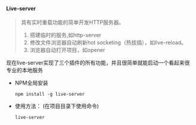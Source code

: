 ####  Live-server

> 具有实时重载功能的简单开发HTTP服务器。
>
> 1. 搭建临时的服务,如http-server
> 2. 修改文件浏览器自动刷新hot socketing（热拔插），如live-reload。
> 3. 浏览器自动打开项目，如opener

现在live-server实现了三个插件的所有功能，并且很简单就能启动一个看起来很专业的本地服务

- NPM全局安装

  ```shell
  npm install -g live-server
  ```

- 使用方法： (在项目目录下使用命令)

  ```shell
  live-server
  ```

  

